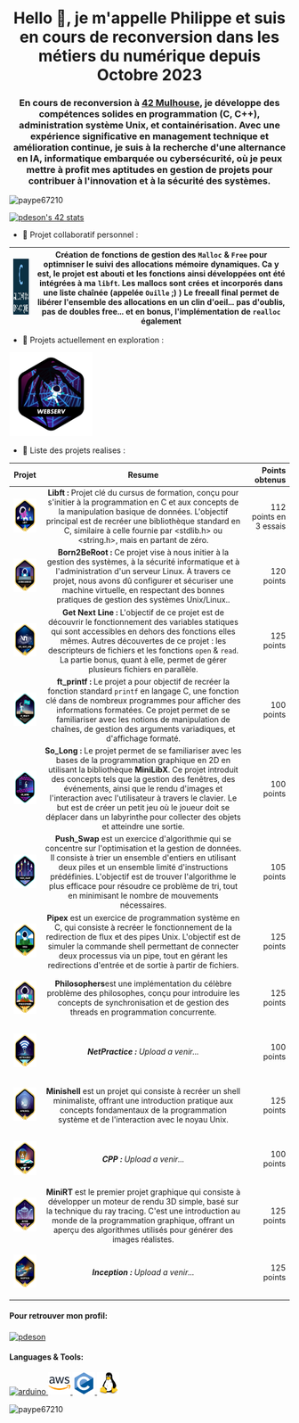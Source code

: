 <h1 align="center">Hello 👋, je m'appelle Philippe et suis en cours de reconversion dans les métiers du numérique depuis Octobre 2023 </h1>
<h3 align="center">En cours de reconversion à <a href="https://www.42mulhouse.fr">42 Mulhouse</a>, je développe des compétences solides en programmation (C, C++), administration système Unix, et containérisation. Avec une expérience significative en management technique et amélioration continue, je suis à la recherche d'une alternance en IA, informatique embarquée ou cybersécurité, où je peux mettre à profit mes aptitudes en gestion de projets pour contribuer à l'innovation et à la sécurité des systèmes.</h3>

<p align="left"> <img src="https://komarev.com/ghpvc/?username=paype67210&label=Profile%20views&color=0e75b6&style=flat" alt="paype67210" /> </p>

[![pdeson's 42 stats](https://badge.mediaplus.ma/binary/pdeson)](https://github.com/oakoudad/badge42)

- 🌱 Projet collaboratif personnel :

| <p align="center"> <a href="https://github.com/Paype67210/Malloc_list" target="blank" rel="noreferrer"> <img src=https://github.com/Paype67210/Paype67210/blob/main/badges/heap.jpg alt ="Malloc_List" width="250" height="100"> | Création de fonctions de gestion des `Malloc` & `Free` pour optimniser le suivi des allocations mémoire dynamiques. Ca y est, le projet est abouti et les fonctions ainsi développées ont été intégrées à ma `libft`. Les mallocs sont crées et incorporés dans une liste chaînée (appelée `Ouille` ;) ) Le freeall final permet de libérer l'ensemble des allocations en un clin d'oeil... pas d'oublis, pas de doubles free... et en bonus, l'implémentation de `realloc` également|
|--------------------|------------------------------|

- 🌱 Projets actuellement en exploration : 

![WebServ](https://github.com/Paype67210/Paype67210/blob/main/badges/webservn.png)

- 🌱 Liste des projets realises :

|     Projet      |           Resume               |     Points obtenus      |
|-----------------|:------------------------------:|------------------------:|
| <p align="center"> <a href="https://github.com/Paype67210/Libft_42_Mulhouse/" target="_blank" rel="noreferrer"> <img src=https://github.com/Paype67210/Paype67210/blob/main/badges/libftm.png alt ="libft" width="60" height="60"> | **Libft :** Projet clé du cursus de formation, conçu pour s'initier à la programmation en C et aux concepts de la manipulation basique de données. L'objectif principal est de recréer une bibliothèque standard en C, similaire à celle fournie par <stdlib.h> ou <string.h>, mais en partant de zéro.  | 112 points en 3 essais |
| <p align="center"> <a href= "https://github.com/Paype67210/Born2BeRoot_42_Mulhouse" target="_blanck" rel="noreferrer"> <img src=https://github.com/Paype67210/Paype67210/blob/main/badges/born2berootm.png width="60" height="60"> | **Born2BeRoot :** Ce projet vise à nous initier à la gestion des systèmes, à la sécurité informatique et à l'administration d'un serveur Linux. À travers ce projet, nous avons dû configurer et sécuriser une machine virtuelle, en respectant des bonnes pratiques de gestion des systèmes Unix/Linux.. | 120 points |
| <p align="center"> <a href="https://github.com/Paype67210/get_next_line_42Mulhouse" target="_blank" rel="noreferrer"> <img src=https://github.com/Paype67210/Paype67210/blob/main/badges/get_next_linem.png width="60" height="60"> | **Get Next Line :** L'objectif de ce projet est de découvrir le fonctionnement des variables statiques qui sont accessibles en dehors des fonctions elles mêmes. Autres découvertes de ce projet : les descripteurs de fichiers et les fonctions `open` & `read`. La partie bonus, quant à elle, permet de gérer plusieurs fichiers en parallèle. | 125 points |
| <p align="center"> <a href="https://github.com/Paype67210/ft_printf_42_Mulhouse" target="_blank" rel="noreferrer"> <img src=https://github.com/Paype67210/Paype67210/blob/main/badges/ft_printfe.png width="60" height="60"> | **ft_printf :** Le projet a pour objectif de recréer la fonction standard `printf` en langage C, une fonction clé dans de nombreux programmes pour afficher des informations formatées. Ce projet permet de se familiariser avec les notions de manipulation de chaînes, de gestion des arguments variadiques, et d'affichage formaté. | 100 points |
| <p align="center"> <a href="https://github.com/Paype67210/so_long_42_Mulhouse" target="blank" rel="noreferrer"> <img src=https://github.com/Paype67210/Paype67210/blob/main/badges/so_longe.png width="60" height="60"> | **So_Long :** Le projet permet de se familiariser avec les bases de la programmation graphique en 2D en utilisant la bibliothèque **MiniLibX**. Ce projet introduit des concepts tels que la gestion des fenêtres, des événements, ainsi que le rendu d'images et l'interaction avec l'utilisateur à travers le clavier. Le but est de créer un petit jeu où le joueur doit se déplacer dans un labyrinthe pour collecter des objets et atteindre une sortie. | 100 points |
| <p align="center"> <a href="https://github.com/Paype67210/Push_Swap_42_Muhlouse" target="blanck" rel="noreferrer"> <img src=https://github.com/Paype67210/Paype67210/blob/main/badges/push_swape.png width="60" height="60"> | **Push_Swap** est un exercice d'algorithmie qui se concentre sur l'optimisation et la gestion de données. Il consiste à trier un ensemble d'entiers en utilisant deux piles et un ensemble limité d'instructions prédéfinies. L'objectif est de trouver l'algorithme le plus efficace pour résoudre ce problème de tri, tout en minimisant le nombre de mouvements nécessaires. | 105 points |
| <p align="center"> <a href="https://github.com/Paype67210/Pipex_42_Mulhouse" target="blanck" rel="noreferrer"> <img src=https://github.com/Paype67210/Paype67210/blob/main/badges/pipexm.png width="60" height="60"> | **Pipex** est un exercice de programmation système en C, qui consiste à recréer le fonctionnement de la redirection de flux et des pipes Unix. L'objectif est de simuler la commande shell permettant de connecter deux processus via un pipe, tout en gérant les redirections d'entrée et de sortie à partir de fichiers. | 125 points |
| <p align="center"> <a href="https://github.com/Paype67210/philosophers_42_Mulhouse" target="_blank" rel="noreferrer"> <img src=https://github.com/Paype67210/Paype67210/blob/main/badges/philosophersm.png width="60" height="60"> | **Philosophers**est une implémentation du célèbre problème des philosophes, conçu pour introduire les concepts de synchronisation et de gestion des threads en programmation concurrente. | 125 points |
| <p align="center"> <img src=https://github.com/Paype67210/Paype67210/blob/main/badges/netpracticem.png width="60" height="60"> | <i> <b> NetPractice : </b> Upload a venir... </i> | 100 points |
| <p align="center"> <a href="https://github.com/Paype67210/minishell_42_Mulhouse" target="_blank" rel="noreferrer"> <img src=https://github.com/Paype67210/Paype67210/blob/main/badges/minishellm.png width="60" height="60"> | **Minishell** est un projet qui consiste à recréer un shell minimaliste, offrant une introduction pratique aux concepts fondamentaux de la programmation système et de l'interaction avec le noyau Unix. | 125 points |
| <p align="center"> <img src=https://github.com/Paype67210/Paype67210/blob/main/badges/cppm.png width="60" height="60"> | <i> <b> CPP : </b> Upload a venir... </i> | 100 points |
| <p align="center"> <a href="https://github.com/Paype67210/mini_RT_42_Mulhouse" target="_blank" rel="noreferrer"> <img src=https://github.com/Paype67210/Paype67210/blob/main/badges/minirtm.png width="60" height="60"> | **MiniRT** est le premier projet graphique qui consiste à développer un moteur de rendu 3D simple, basé sur la technique du ray tracing. C'est une introduction au monde de la programmation graphique, offrant un aperçu des algorithmes utilisés pour générer des images réalistes. | 125 points |
| <p align="center"> <img src=https://github.com/Paype67210/Paype67210/blob/main/badges/inceptionm.png width="60" height="60"> | <i> <b> Inception : </b> Upload a venir... </i> | 125 points |

<h4 align="left">Pour retrouver mon profil:</h4>
<p align="left">
<a href="https://linkedin.com/in/phdeson" target="blank"><img align="center" src="https://raw.githubusercontent.com/rahuldkjain/github-profile-readme-generator/master/src/images/icons/Social/linked-in-alt.svg" alt="pdeson" height="30" width="40" /></a>
</p>

<h4 align="left">Languages & Tools:</h4>
<p align="left"> <a href="https://www.arduino.cc/" target="_blank" rel="noreferrer"> <img src="https://cdn.worldvectorlogo.com/logos/arduino-1.svg" alt="arduino" width="40" height="40"/> </a> <a href="https://aws.amazon.com" target="_blank" rel="noreferrer"> <img src="https://raw.githubusercontent.com/devicons/devicon/master/icons/amazonwebservices/amazonwebservices-original-wordmark.svg" alt="aws" width="40" height="40"/> </a> <a href="https://www.cprogramming.com/" target="_blank" rel="noreferrer"> <img src="https://raw.githubusercontent.com/devicons/devicon/master/icons/c/c-original.svg" alt="c" width="40" height="40"/> </a> <a href="https://www.linux.org/" target="_blank" rel="noreferrer"> <img src="https://raw.githubusercontent.com/devicons/devicon/master/icons/linux/linux-original.svg" alt="linux" width="40" height="40"/> </a> </p>

<p><img align="center" src="https://github-readme-stats.vercel.app/api/top-langs?username=paype67210&show_icons=true&locale=en&layout=compact" alt="paype67210" /></p>

